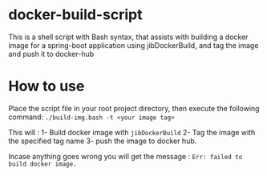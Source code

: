 # docker-build-script

This is a shell script with Bash syntax, that assists with building a docker image for a spring-boot application using jibDockerBuild, and tag the image and push it to docker-hub

# How to use

Place the script file in your root project directory, then execute the following command:
`./build-img.bash -t <your image tag>`

This will :
1- Build docker image with `jibDockerBuild`
2- Tag the image with the specified tag name 
3- push the image to docker hub.


Incase anything goes wrong you will get the message : `Err: failed to build docker image.`